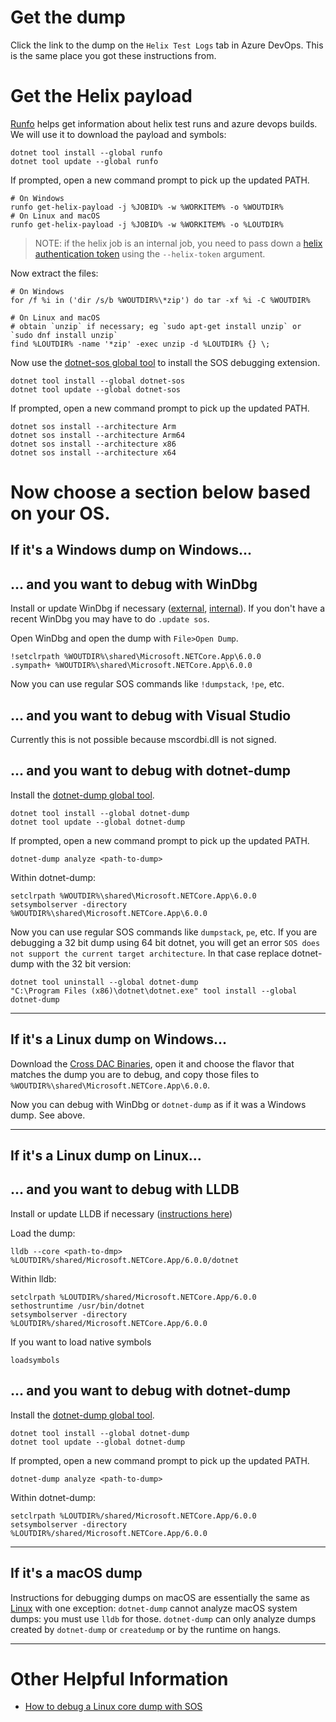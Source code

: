 # Get the dump

Click the link to the dump on the `Helix Test Logs` tab in Azure DevOps. This is the same place you got these instructions from.

# Get the Helix payload

[Runfo](https://github.com/jaredpar/runfo/tree/master/runfo#runfo) helps get information about helix test runs and azure devops builds. We will use it to download the payload and symbols:
```script
dotnet tool install --global runfo
dotnet tool update --global runfo
```
If prompted, open a new command prompt to pick up the updated PATH.
```script
# On Windows
runfo get-helix-payload -j %JOBID% -w %WORKITEM% -o %WOUTDIR%
# On Linux and macOS
runfo get-helix-payload -j %JOBID% -w %WORKITEM% -o %LOUTDIR%
```

> NOTE: if the helix job is an internal job, you need to pass down a [helix authentication token](https://helix.dot.net/Account/Tokens) using the `--helix-token` argument.

Now extract the files:

```script
# On Windows
for /f %i in ('dir /s/b %WOUTDIR%\*zip') do tar -xf %i -C %WOUTDIR%

# On Linux and macOS
# obtain `unzip` if necessary; eg `sudo apt-get install unzip` or `sudo dnf install unzip`
find %LOUTDIR% -name '*zip' -exec unzip -d %LOUTDIR% {} \;
```

Now use the [dotnet-sos global tool](https://docs.microsoft.com/en-us/dotnet/core/diagnostics/dotnet-sos) to install the SOS debugging extension.
```script
dotnet tool install --global dotnet-sos
dotnet tool update --global dotnet-sos
```
If prompted, open a new command prompt to pick up the updated PATH.
```script
dotnet sos install --architecture Arm
dotnet sos install --architecture Arm64
dotnet sos install --architecture x86
dotnet sos install --architecture x64
```

# Now choose a section below based on your OS.

## If it's a Windows dump on Windows...

## ... and you want to debug with WinDbg

Install or update WinDbg if necessary ([external](https://docs.microsoft.com/en-us/windows-hardware/drivers/debugger/debugger-download-tools), [internal](https://osgwiki.com/wiki/Installing_WinDbg)). If you don't have a recent WinDbg you may have to do `.update sos`.

Open WinDbg and open the dump with `File>Open Dump`.

```script
!setclrpath %WOUTDIR%\shared\Microsoft.NETCore.App\6.0.0
.sympath+ %WOUTDIR%\shared\Microsoft.NETCore.App\6.0.0
```

Now you can use regular SOS commands like `!dumpstack`, `!pe`, etc.

## ... and you want to debug with Visual Studio

Currently this is not possible because mscordbi.dll is not signed.

## ... and you want to debug with dotnet-dump

Install the [dotnet-dump global tool](https://docs.microsoft.com/en-us/dotnet/core/diagnostics/dotnet-dump).
```script
dotnet tool install --global dotnet-dump
dotnet tool update --global dotnet-dump
```
If prompted, open a new command prompt to pick up the updated PATH.
```script
dotnet-dump analyze <path-to-dump>
```
Within dotnet-dump:
```script
setclrpath %WOUTDIR%\shared\Microsoft.NETCore.App\6.0.0
setsymbolserver -directory %WOUTDIR%\shared\Microsoft.NETCore.App\6.0.0
```

Now you can use regular SOS commands like `dumpstack`, `pe`, etc.
If you are debugging a 32 bit dump using 64 bit dotnet, you will get an error `SOS does not support the current target architecture`. In that case replace dotnet-dump with the 32 bit version:
```script
dotnet tool uninstall --global dotnet-dump
"C:\Program Files (x86)\dotnet\dotnet.exe" tool install --global dotnet-dump
```
---
## If it's a Linux dump on Windows...

Download the [Cross DAC Binaries](https://dev.azure.com/dnceng/public/_apis/build/builds/%BUILDID%/artifacts?artifactName=CoreCLRCrossDacArtifacts&api-version=6.0&%24format=zip), open it and choose the flavor that matches the dump you are to debug, and copy those files to `%WOUTDIR%\shared\Microsoft.NETCore.App\6.0.0`.

Now you can debug with WinDbg or `dotnet-dump` as if it was a Windows dump. See above.

---
## If it's a Linux dump on Linux...

## ... and you want to debug with LLDB

Install or update LLDB if necessary ([instructions here](https://github.com/dotnet/diagnostics/blob/master/documentation/lldb/linux-instructions.md))

Load the dump:
```script
lldb --core <path-to-dmp> %LOUTDIR%/shared/Microsoft.NETCore.App/6.0.0/dotnet
```

Within lldb:
```script
setclrpath %LOUTDIR%/shared/Microsoft.NETCore.App/6.0.0
sethostruntime /usr/bin/dotnet
setsymbolserver -directory %LOUTDIR%/shared/Microsoft.NETCore.App/6.0.0
```
If you want to load native symbols
```
loadsymbols
```

## ... and you want to debug with dotnet-dump

Install the [dotnet-dump global tool](https://docs.microsoft.com/en-us/dotnet/core/diagnostics/dotnet-dump).
```script
dotnet tool install --global dotnet-dump
dotnet tool update --global dotnet-dump
```
If prompted, open a new command prompt to pick up the updated PATH.
```script
dotnet-dump analyze <path-to-dump>
```
Within dotnet-dump:
```script
setclrpath %LOUTDIR%/shared/Microsoft.NETCore.App/6.0.0
setsymbolserver -directory %LOUTDIR%/shared/Microsoft.NETCore.App/6.0.0
```

---
## If it's a macOS dump

Instructions for debugging dumps on macOS are essentially the same as [Linux](#If-it's-a-Linux-dump-on-Linux...) with one exception: `dotnet-dump` cannot analyze macOS system dumps: you must use `lldb` for those. `dotnet-dump` can only analyze dumps created by `dotnet-dump` or `createdump` or by the runtime on hangs.

---
# Other Helpful Information

* [How to debug a Linux core dump with SOS](https://github.com/dotnet/diagnostics/blob/master/documentation/debugging-coredump.md)
